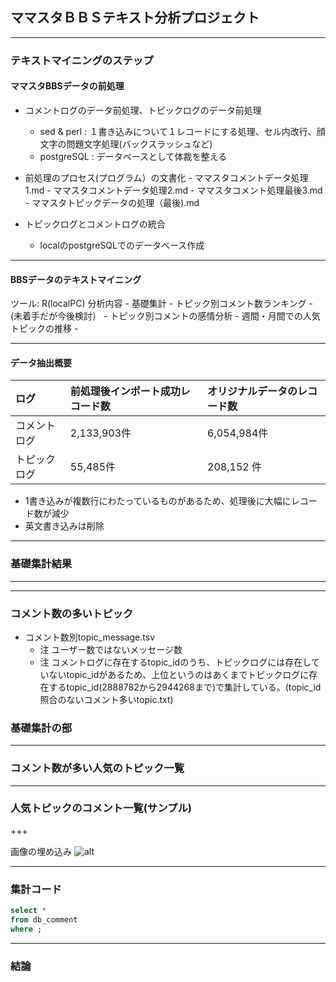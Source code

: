 ## ママスタＢＢＳテキスト分析プロジェクト

---

### テキストマイニングのステップ
####  ママスタBBSデータの前処理

- コメントログのデータ前処理、トピックログのデータ前処理
	- sed & perl : １書き込みについて１レコードにする処理、セル内改行、顔文字の問題文字処理(バックスラッシュなど)
	- postgreSQL : データベースとして体裁を整える

- 前処理のプロセス(プログラム）の文書化
		- ママスタコメントデータ処理1.md
		- ママスタコメントデータ処理2.md
		- ママスタコメント処理最後3.md
		- ママスタトピックデータの処理（最後).md
- トピックログとコメントログの統合
	- localのpostgreSQLでのデータベース作成

---

#### BBSデータのテキストマイニング
 ツール: R(localPC)
 分析内容
	- 基礎集計
		- トピック別コメント数ランキング
		-　(未着手だが今後検討）
		- トピック別コメントの感情分析
		- 週間・月間での人気トピックの推移
		- 

---

#### データ抽出概要

 |ログ| 前処理後インポート成功レコード数|オリジナルデータのレコード数|
 |:----|:----|:----|
 |コメントログ| 2,133,903件| 6,054,984件|
 |トピックログ| 55,485件| 208,152 件|

- 1書き込みが複数行にわたっているものがあるため、処理後に大幅にレコード数が減少
- 英文書き込みは削除

---

### 基礎集計結果
<hr>

---

### コメント数の多いトピック
- コメント数別topic_message.tsv
	- 注 ユーザー数ではないメッセージ数
	- 注 コメントログに存在するtopic_idのうち、トピックログには存在していないtopic_idがあるため、上位というのはあくまでトピックログに存在するtopic_id(2888782から2944268まで)で集計している。(topic_id照合のないコメント多いtopic.txt)


### 基礎集計の部

---

### コメント数が多い人気のトピック一覧


---

### 人気トピックのコメント一覧(サンプル)


+++

画像の埋め込み
![alt](test.png)

---

### 集計コード

```sql
select *
from db_comment
where ;

```

---

###  結論
